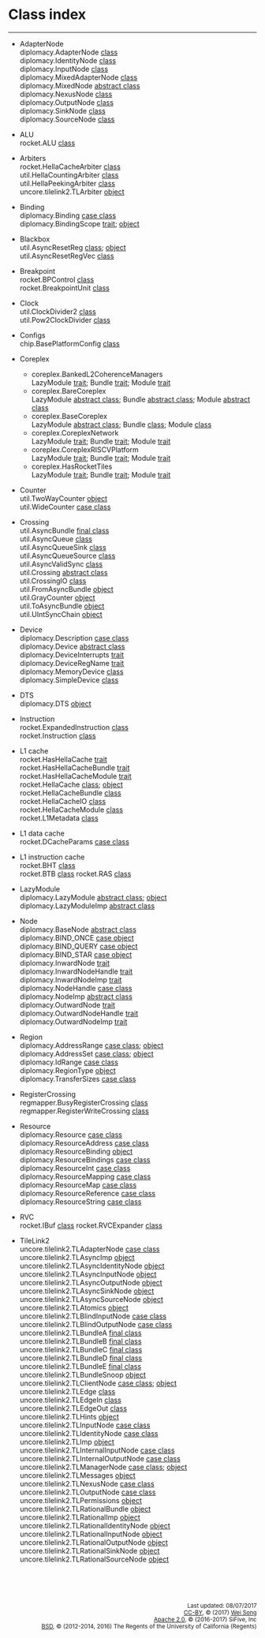 Class index
========================
***************************

+ AdapterNode<br>
  diplomacy.AdapterNode [class](../diplomacy/Nodes.md#class-adapternode)<br>
  diplomacy.IdentityNode [class](../diplomacy/Nodes.md#class-identitynode)<br>
  diplomacy.InputNode [class](../diplomacy/Nodes.md#class-inputnode)<br>
  diplomacy.MixedAdapterNode [class](../diplomacy/Nodes.md#class-mixedadapternode)<br>
  diplomacy.MixedNode [abstract class](../diplomacy/Nodes.md#abstract-class-mixednode)<br>
  diplomacy.NexusNode [class](../diplomacy/Nodes.md#class-nexusnode)<br>
  diplomacy.OutputNode [class](../diplomacy/Nodes.md#class-outputnode)<br>
  diplomacy.SinkNode [class](../diplomacy/Nodes.md#class-sinknode)<br>
  diplomacy.SourceNode [class](../diplomacy/Nodes.md#class-sourcenode)

+ ALU<br>
  rocket.ALU [class](../rocket/ALU.md#class-alu)

+ Arbiters<br>
  rocket.HellaCacheArbiter [class](../rocket/Arbiter.md#class-hellacachearbiter)<br>
  util.HellaCountingArbiter [class](../util/Arbiters.md#class-hellacountingarbiter)<br>
  util.HellaPeekingArbiter [class](../util/Arbiters.md#class-hellapeekingarbiter)<br>
  uncore.tilelink2.TLArbiter [object](../uncore/tilelink2/Arbiter.md#object-tlarbiter)<br>

+ Binding<br>
  diplomacy.Binding [case class](../diplomacy/Resources.md#case-class-binding)<br>
  diplomacy.BindingScope [trait](../diplomacy/Resources.md#trait-bindingscope); [object](../diplomacy/Resources.md#object-bindingscope)<br>

+ Blackbox<br>
  util.AsyncResetReg [class](../util/BackBoxRegs.md#class-asyncresetreg); [object](../util/BackBoxRegs.md#object-asyncresetreg)<br>
  util.AsyncResetRegVec [class](../util/BackBoxRegs.md#class-asyncresetregvec)<br>

+ Breakpoint<br>
  rocket.BPControl [class](../rocket/Breakpoint.md#class-bpcontrol)<br>
  rocket.BreakpointUnit [class](../rocket/Breakpoint.md#class-breakpointunit)

+ Clock<br>
  util.ClockDivider2 [class](../util/ClockDivider.md#class-clockdivider2)<br>
  util.Pow2ClockDivider [class](../util/ClockDivider.md#class-pow2clockdivider2)

+ Configs<br>
  chip.BasePlatformConfig [class](../chip/Configs.md#class-baseplatformconfig)

+ Coreplex<br>
  + coreplex.BankedL2CoherenceManagers<br>
    LazyModule [trait](../coreplex/CoreplexNetwork.md#bankedl2coherencemanagers);
    Bundle [trait](../coreplex/CoreplexNetwork.md#bankedl2coherencemanagersbundle);
    Module [trait](../coreplex/CoreplexNetwork.md#bankedl2coherencemanagersmodule)<br>
  + coreplex.BareCoreplex<br>
    LazyModule [abstract class](../coreplex/BaseCoreplex.md#barecoreplex);
    Bundle [abstract class](../coreplex/BaseCoreplex.md#barecoreplex);
    Module [abstract class](../coreplex/BaseCoreplex.md#barecoreplex)<br>
  + coreplex.BaseCoreplex<br>
    LazyModule [abstract class](../coreplex/BaseCoreplex.md#basecoreplex);
    Bundle [class](../coreplex/BaseCoreplex.md#basecoreplex);
    Module [class](../coreplex/BaseCoreplex.md#basecoreplex)<br>
  + coreplex.CoreplexNetwork<br>
    LazyModule [trait](../coreplex/CoreplexNetwork.md#coreplexnetwork);
    Bundle [trait](../coreplex/CoreplexNetwork.md#coreplexnetworkbundle);
    Module [trait](../coreplex/CoreplexNetwork.md#coreplexnetworkmodule)<br>
  + coreplex.CoreplexRISCVPlatform<br>
    LazyModule [trait](../coreplex/RISCVPlatform.md#coreplexriscvplatform);
    Bundle [trait](../coreplex/RISCVPlatform.md#coreplexriscvplatformbundle);
    Module [trait](../coreplex/RISCVPlatform.md#coreplexriscvplatformmodule)<br>
  + coreplex.HasRocketTiles<br>
    LazyModule [trait](../coreplex/RocketTiles.md#hasrockettiles);
    Bundle [trait](../coreplex/RocketTiles.md#hasrockettilesbundle);
    Module [trait](../coreplex/RocketTiles.md#hasrockettilesmodule)<br>

+ Counter<br>
  util.TwoWayCounter [object](../util/Counters.md#object-twowaycounter)<br>
  util.WideCounter [case class](../util/Counters.md#case-class-widecounter)

+ Crossing<br>
  util.AsyncBundle [final class](../util/AsyncBundle.md#final-class-asyncbundle)<br>
  util.AsyncQueue [class](../util/AsyncQueue.md#class-asyncqueue)<br>
  util.AsyncQueueSink [class](../util/AsyncQueue.md#class-asyncqueuesink)<br>
  util.AsyncQueueSource [class](../util/AsyncQueue.md#class-asyncqueuesource)<br>
  util.AsyncValidSync [class](../util/AsyncQueue.md#class-asyncvalidsync)<br>
  util.Crossing [abstract class](../util/Crossing.md#abstract-class-crossing)<br>
  util.CrossingIO [class](../util/Crossing.md#class-crossingio)<br>
  util.FromAsyncBundle [object](../util/AsyncBundle.md#object-fromasyncbundle)<br>
  util.GrayCounter [object](../util/AsyncQueue.md#object-graycounter)<br>
  util.ToAsyncBundle [object](../util/AsyncBundle.md#object-toasyncbundle)<br>
  util.UIntSyncChain [object](../util/AsyncQueue.md#object-uintsyncchain)<br>

+ Device<br>
  diplomacy.Description [case class](../diplomacy/Resources.md#case-class-description)<br>
  diplomacy.Device [abstract class](../diplomacy/Resources.md#abstract-class-device)<br>
  diplomacy.DeviceInterrupts [trait](../diplomacy/Resources.md#trait-deviceinterrupts)<br>
  diplomacy.DeviceRegName [trait](../diplomacy/Resources.md#trait-deviceregname)<br>
  diplomacy.MemoryDevice [class](../diplomacy/Resources.md#class-memorydevice)<br>
  diplomacy.SimpleDevice [class](../diplomacy/Resources.md#class-simpledevice)

+ DTS<br>
  diplomacy.DTS [object](../diplomacy.md/diplomacy/DeviceTree.md#object-dts)

+ Instruction<br>
  rocket.ExpandedInstruction [class](../rocket/RVC.md#class-expandedinstruction)<br>
  rocket.Instruction [class](../rocket/IBuf.md#class-instruction)

+ L1 cache<br>
  rocket.HasHellaCache [trait](../rocket/HellaCache.md#trait-hashellacache)<br>
  rocket.HasHellaCacheBundle [trait](../rocket/HellaCache.md#trait-hashellacachebundle)<br>
  rocket.HasHellaCacheModule [trait](../rocket/HellaCache.md#trait-hashellacachemodule)<br>
  rocket.HellaCache [class](../rocket/HellaCache.md#class-hellacache); [object](../rocket/HellaCache.md#object-hellacache)<br>
  rocket.HellaCacheBundle [class](../rocket/HellaCache.md#class-hellacachebundle)<br>
  rocket.HellaCacheIO [class](../rocket/HellaCache.md#class-hellacacheio)<br>
  rocket.HellaCacheModule [class](../rocket/HellaCache.md#class-hellacachemodule)<br>
  rocket.L1Metadata [class](../rocket/HellaCache.md#class-l1metadata)

+ L1 data cache<br>
  rocket.DCacheParams [case class](../rocket/HellaCache.md#case-class-dcacheparams)

+ L1 instruction cache<br>
  rocket.BHT [class](../rocket/BTB.md#class-bht)<br>
  rocket.BTB [class](../rocket/BTB.md#class-btb)
  rocket.RAS [class](../rocket/BTB.md#class-ras)

+ LazyModule<br>
  diplomacy.LazyModule [abstract class](../diplomacy/LazyModule/abstract-class-lazymodule); [object](../diplomacy/LazyModule/object-lazymodule)<br>
  diplomacy.LazyModuleImp [abstract class](../diplomacy/LazyModule/abstract-class-lazymoduleimp)

+ Node<br>
  diplomacy.BaseNode [abstract class](../diplomacy/Nodes.md#abstract-class-basenode)<br>
  diplomacy.BIND\_ONCE [case object](../diplomacy/Nodes.md#case-object-bind_once)<br>
  diplomacy.BIND\_QUERY [case object](../diplomacy/Nodes.md#case-object-bind_query)<br>
  diplomacy.BIND\_STAR [case object](../diplomacy/Nodes.md#case-object-bind_star)<br>
  diplomacy.InwardNode [trait](../diplomacy/Nodes.md#trait-inwardnode)<br>
  diplomacy.InwardNodeHandle [trait](../diplomacy/Nodes.md#trait-inwardnodehandle)<br>
  diplomacy.InwardNodeImp [trait](../diplomacy/Nodes.md#trait-inwardnodeimp)<br>
  diplomacy.NodeHandle [case class](../diplomacy/Nodes.md#case-class-nodehandle)<br>
  diplomacy.NodeImp [abstract class](../diplomacy/Nodes.md#abstract-class-nodeimp)<br>
  diplomacy.OutwardNode [trait](../diplomacy/Nodes.md#trait-outwardnode)<br>
  diplomacy.OutwardNodeHandle [trait](../diplomacy/Nodes.md#trait-outwardnodehandle)<br>
  diplomacy.OutwardNodeImp [trait](../diplomacy/Nodes.md#trait-outwardnodeimp)

+ Region<br>
  diplomacy.AddressRange [case class](../diplomacy/Parameters.md#case-class-addressrange); [object](../diplomacy/Parameters.md#object-addressrange)<br>
  diplomacy.AddressSet [case class](../diplomacy/Parameters.md#case-class-addressset); [object](../diplomacy/Parameters.md#object-addressset)<br>
  diplomacy.IdRange [case class](../diplomacy/Parameters.md#case-class-idrange)<br>
  diplomacy.RegionType [object](../diplomacy/Parameters.md#object-regiontype)<br>
  diplomacy.TransferSizes [case class](../diplomacy/Parameters.md#case-class-transfersizes)

+ RegisterCrossing<br>
  regmapper.BusyRegisterCrossing [class](../regmapper/RegisterCrossing.md#class-busyregistercrossing)<br>
  regmapper.RegisterWriteCrossing [class](../regmapper/RegisterCrossing.md#class-registerwritecrossing)

+ Resource<br>
  diplomacy.Resource [case class](../diplomacy/Resources.md#case-class-resource)<br>
  diplomacy.ResourceAddress [case class](../diplomacy/Resources.md#case-class-resourceaddress)<br>
  diplomacy.ResourceBinding [object](../diplomacy/Resources.md#object-resourcebindings)<br>
  diplomacy.ResourceBindings [case class](../diplomacy/Resources.md#case-class-resourcebindings)<br>
  diplomacy.ResourceInt [case class](../diplomacy/Resources.md#case-class-resourceint)<br>
  diplomacy.ResourceMapping [case class](../diplomacy/Resources.md#case-class-resourcemapping)<br>
  diplomacy.ResourceMap [case class](../diplomacy/Resources.md#case-class-resourcemap)<br>
  diplomacy.ResourceReference [case class](../diplomacy/Resources.md#case-class-resourcereference)<br>
  diplomacy.ResourceString [case class](../diplomacy/Resources.md#case-class-resourcestring)

+ RVC<br>
  rocket.IBuf [class](../rocket/IBuf.md#class-ibuf)
  rocket.RVCExpander [class](../rocket/RVC.md#class-rvcexpander)

+ TileLink2<br>
  uncore.tilelink2.TLAdapterNode [case class](../uncore/tilelink2/Nodes.md#tilelink-extension-of-basic-nodes)<br>
  uncore.tilelink2.TLAsyncImp [object](../uncore/tilelink2/Nodes.md#object-tlasyncimp)<br>
  uncore.tilelink2.TLAsyncIdentityNode [object](../uncore/tilelink2/Nodes.md#object-asynchronous-tilelink-extension-of-basic-nodes)<br>
  uncore.tilelink2.TLAsyncInputNode [object](../uncore/tilelink2/Nodes.md#object-asynchronous-tilelink-extension-of-basic-nodes)<br>
  uncore.tilelink2.TLAsyncOutputNode [object](../uncore/tilelink2/Nodes.md#object-asynchronous-tilelink-extension-of-basic-nodes)<br>
  uncore.tilelink2.TLAsyncSinkNode [object](../uncore/tilelink2/Nodes.md#object-asynchronous-tilelink-extension-of-basic-nodes)<br>
  uncore.tilelink2.TLAsyncSourceNode [object](../uncore/tilelink2/Nodes.md#object-asynchronous-tilelink-extension-of-basic-nodes)<br>
  uncore.tilelink2.TLAtomics [object](../uncore/tilelink2/Bundles.md#object-tlatomics)<br>
  uncore.tilelink2.TLBlindInputNode [case class](../uncore/tilelink2/Nodes.md#tilelink-extension-of-basic-nodes)<br>
  uncore.tilelink2.TLBlindOutputNode [case class](../uncore/tilelink2/Nodes.md#tilelink-extension-of-basic-nodes)<br>
  uncore.tilelink2.TLBundleA [final class](../uncore/tilelink2/Bundles.md#final-class-tlbundleabcde)<br>
  uncore.tilelink2.TLBundleB [final class](../uncore/tilelink2/Bundles.md#final-class-tlbundleabcde)<br>
  uncore.tilelink2.TLBundleC [final class](../uncore/tilelink2/Bundles.md#final-class-tlbundleabcde)<br>
  uncore.tilelink2.TLBundleD [final class](../uncore/tilelink2/Bundles.md#final-class-tlbundleabcde)<br>
  uncore.tilelink2.TLBundleE [final class](../uncore/tilelink2/Bundles.md#final-class-tlbundleabcde)<br>
  uncore.tilelink2.TLBundleSnoop [object](../uncore/tilelink2/Bundles.md#object-tlbundlesnoop)<br>
  uncore.tilelink2.TLClientNode [case class](../uncore/tilelink2/Nodes.md#tilelink-extension-of-basic-nodes); [object](../uncore/tilelink2/Nodes.md#tilelink-extension-of-basic-nodes)<br>
  uncore.tilelink2.TLEdge [class](../uncore/tilelink2/Edges.md#class-tledge)<br>
  uncore.tilelink2.TLEdgeIn [class](../uncore/tilelink2/Edges.md#class-tledgein)<br>
  uncore.tilelink2.TLEdgeOut [class](../uncore/tilelink2/Edges.md#class-tledgeout)<br>
  uncore.tilelink2.TLHints [object](../uncore/tilelink2/Bundles.md#object-tlhints)<br>
  uncore.tilelink2.TLInputNode [case class](../uncore/tilelink2/Nodes.md#tilelink-extension-of-basic-nodes)<br>
  uncore.tilelink2.TLIdentityNode [case class](../uncore/tilelink2/Nodes.md#tilelink-extension-of-basic-nodes)<br>
  uncore.tilelink2.TLImp [object](../uncore/tilelink2/Nodes.md#object-tlimp)<br>
  uncore.tilelink2.TLInternalInputNode [case class](../uncore/tilelink2/Nodes.md#tilelink-extension-of-basic-nodes)<br>
  uncore.tilelink2.TLInternalOutputNode [case class](../uncore/tilelink2/Nodes.md#tilelink-extension-of-basic-nodes)<br>
  uncore.tilelink2.TLManagerNode [case class](../uncore/tilelink2/Nodes.md#tilelink-extension-of-basic-nodes); [object](../uncore/tilelink2/Nodes.md#tilelink-extension-of-basic-nodes)<br>
  uncore.tilelink2.TLMessages [object](../uncore/tilelink2/Bundles.md#object-tlmessages)<br>
  uncore.tilelink2.TLNexusNode [case class](../uncore/tilelink2/Nodes.md#tilelink-extension-of-basic-nodes)<br>
  uncore.tilelink2.TLOutputNode [case class](../uncore/tilelink2/Nodes.md#tilelink-extension-of-basic-nodes)<br>
  uncore.tilelink2.TLPermissions [object](../uncore/tilelink2/Bundles.md#object-tlpermissions)<br>
  uncore.tilelink2.TLRationalBundle [object](../uncore/tilelink2/Bundles.md#object-tlrationalbundle)<br>
  uncore.tilelink2.TLRationalImp [object](../uncore/tilelink2/Nodes.md#object-tlrationalimp)<br>
  uncore.tilelink2.TLRationalIdentityNode [object](../uncore/tilelink2/Nodes.md#object-rational-tilelink-extension-of-basic-nodes)<br>
  uncore.tilelink2.TLRationalInputNode [object](../uncore/tilelink2/Nodes.md#object-rational-tilelink-extension-of-basic-nodes)<br>
  uncore.tilelink2.TLRationalOutputNode [object](../uncore/tilelink2/Nodes.md#object-rational-tilelink-extension-of-basic-nodes)<br>
  uncore.tilelink2.TLRationalSinkNode [object](../uncore/tilelink2/Nodes.md#object-rational-tilelink-extension-of-basic-nodes)<br>
  uncore.tilelink2.TLRationalSourceNode [object](../uncore/tilelink2/Nodes.md#object-rational-tilelink-extension-of-basic-nodes)<br>

<br><br><br><p align="right">
<sub>
Last updated: 08/07/2017<br>
[CC-BY](https://creativecommons.org/licenses/by/3.0/), &copy; (2017) [Wei Song](mailto:wsong83@gmail.com)<br>
[Apache 2.0](https://github.com/freechipsproject/rocket-chip/blob/master/LICENSE.SiFive), &copy; (2016-2017) SiFive, Inc<br>
[BSD](https://github.com/freechipsproject/rocket-chip/blob/master/LICENSE.Berkeley), &copy; (2012-2014, 2016) The Regents of the University of California (Regents)
</sub>
</p>
